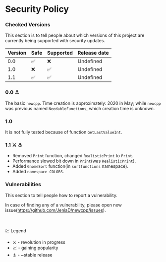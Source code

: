 # Security Policy
### Checked Versions

This section is to tell people about which versions of this project are
currently being supported with security updates.

| Version | Safe              |Supported         |Release date|
| ------- | -----             |------------      |------------|
| 0.0     | :white_check_mark:|:x:               |Undefined   |
| 1.0     | :x:               |:white_check_mark:|Undefined   |
| 1.1     | :white_check_mark:|:white_check_mark:|Undefined   |

### 0.0 :anchor:
The basic `newcpp`. Time creation is approximately: 2020 in May; while `newcpp` was previous named `NeedableFunctions`, which creation time is unknown.
### 1.0
It is not fully tested because of function `GetLastValueInt`.
### 1.1 ⚔️ ⚓
- Removed `Print` function, changed `RealisticPrint` to `Print`.
- Performance slowed bit down in `Print`(was `RealisticPrint`).
- Added `GnomeSort` function(in `sortfunctions` namespace).
- Added `namespace COLORS`.

### Vulnerabilities

This section to tell people how to report a vulnerability.

In case of finding any of a vulnerability, please open new issue(https://github.com/JeniaD/newcpp/issues).

<br><br>
:chart: Legend
- :crossed_swords: - revolution in progress
- :chart_with_upwards_trend: - gaining popularity
- :anchor: - ~stable release
